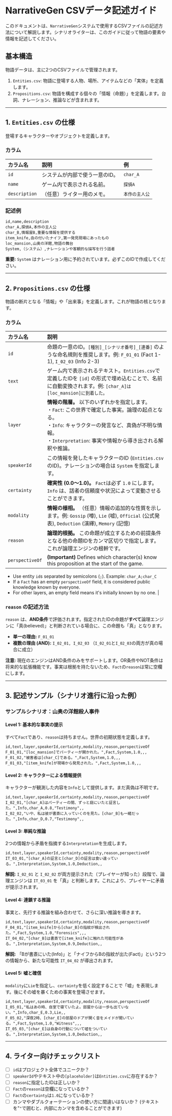# NarrativeGen CSVデータ記述ガイド

このドキュメントは、`NarrativeGen`システムで使用するCSVファイルの記述方法について解説します。シナリオライターは、このガイドに従って物語の要素や情報を記述してください。

## 基本構造

物語データは、主に2つのCSVファイルで管理されます。
1.  `Entities.csv`: 物語に登場する人物、場所、アイテムなどの「実体」を定義します。
2.  `Propositions.csv`: 物語を構成する個々の「情報（命題）」を定義します。台詞、ナレーション、推論などが含まれます。

---

## 1. `Entities.csv` の仕様

登場するキャラクターやオブジェクトを定義します。

### カラム

| カラム名      | 説明                               | 例           |
| :------------ | :--------------------------------- | :----------- |
| `id`          | システムが内部で使う一意のID。     | `char_A`     |
| `name`        | ゲーム内で表示される名前。         | `探偵A`      |
| `description` | （任意）ライター用のメモ。       | `本作の主人公` |

### 記述例

```csv
id,name,description
char_A,探偵A,本作の主人公
char_B,情報屋B,重要な情報を提供する
item_knife,血の付いたナイフ,第一発見現場にあったもの
loc_mansion,山奥の洋館,物語の舞台
System,（システム）,ナレーションや客観的な描写を行う話者
```
**重要:** `System` はナレーション用に予約されています。必ずこのIDで作成してください。

---

## 2. `Propositions.csv` の仕様

物語の断片となる「情報」や「出来事」を定義します。これが物語の核となります。

### カラム

| カラム名       | 説明                                                                                                                              |
| :------------- | :-------------------------------------------------------------------------------------------------------------------------------- |
| `id`           | 命題の一意のID。`[種別]_[シナリオ番号]_[連番]` のような命名規則を推奨します。例: `F_01_01` (Fact 1-1), `I_02_03` (Info 2-3)             |
| `text`         | ゲーム内で表示されるテキスト。`Entities.csv`で定義したIDを `[id]` の形式で埋め込むことで、名前に自動変換されます。例: `[char_A]は[loc_mansion]に到着した。` |
| `layer`        | **情報の階層。** 以下のいずれかを指定します。<br>・`Fact`: この世界で確定した事実。論理の起点となる。<br>・`Info`: キャラクターの発言など、真偽が不明な情報。<br>・`Interpretation`: 事実や情報から導き出される解釈や推論。 |
| `speakerId`    | この情報を発したキャラクターのID (`Entities.csv`のID)。ナレーションの場合は `System` を指定します。 |
| `certainty`    | **確実性 (0.0～1.0)。** `Fact`は必ず `1.0` にします。`Info` は、話者の信頼度や状況によって変動させることができます。 |
| `modality`     | **情報の様相。** （任意）情報の追加的な性質を示します。例: `Gossip` (噂), `Lie` (嘘), `Official` (公式発表), `Deduction` (演繹), `Memory` (記憶) |
| `reason`       | **論理的根拠。** この命題が成立するための前提条件となる他の命題IDをカンマ区切りで指定します。これが論理エンジンの根幹です。 |
| `perspectiveOf`| **(Important)** Defines which character(s) know this proposition at the start of the game.
  - Use entity `id`s separated by semicolons (`;`). Example: `char_A;char_C`
  - If a `Fact` has an empty `perspectiveOf` field, it is considered public knowledge known by everyone.
  - For other layers, an empty field means it's initially known by no one. |

### `reason` の記述方法

`reason` は、**AND条件**で評価されます。指定されたIDの命題が**すべて**論理エンジンに「真(believed)」と判断されている場合に、この命題も「真」となります。

-   **単一の理由:** `F_01_01`
-   **複数の理由 (AND):** `I_02_01, I_02_03` （`I_02_01`と`I_02_03`の両方が真の場合に成立）

**注意:** 現在のエンジンはAND条件のみをサポートします。OR条件やNOT条件は将来的な拡張機能です。事実は根拠を持たないため、`Fact`の`reason`は常に空欄にします。

---

## 3. 記述サンプル（シナリオ進行に沿った例）

### サンプルシナリオ：山奥の洋館殺人事件

#### Level 1: 基本的な事実の提示

すべて`Fact`であり、`reason`は持ちません。世界の初期状態を定義します。

```csv
id,text,layer,speakerId,certainty,modality,reason,perspectiveOf
F_01_01,"[loc_mansion]でパーティーが開かれた。",Fact,System,1.0,,,
F_01_02,"被害者は[char_C]である。",Fact,System,1.0,,,
F_01_03,"[item_knife]が現場から発見された。",Fact,System,1.0,,,
```

#### Level 2: キャラクターによる情報提供

キャラクターが観測した内容を`Info`として提供します。まだ真偽は不明です。

```csv
id,text,layer,speakerId,certainty,modality,reason,perspectiveOf
I_02_01,"[char_A]はパーティーの間、ずっと庭にいたと証言した。",Info,char_A,0.8,"Testimony",,
I_02_02,"いや、私は彼が書斎に入っていくのを見た。[char_B]も一緒だった。",Info,char_D,0.7,"Testimony",,
```

#### Level 3: 単純な推論

2つの情報から矛盾を指摘する`Interpretation`を生成します。

```csv
id,text,layer,speakerId,certainty,modality,reason,perspectiveOf
IT_03_01,"[char_A]の証言と[char_D]の証言は食い違っている。",Interpretation,System,1.0,Deduction,,
```
**解説:** `I_02_01` と `I_02_02` が両方提示された（プレイヤーが知った）段階で、論理エンジンは `IT_03_01` を「真」と判断します。これにより、プレイヤーに矛盾が提示されます。

#### Level 4: 連鎖する推論

事実と、先行する推論を組み合わせて、さらに深い推論を導きます。

```csv
id,text,layer,speakerId,certainty,modality,reason,perspectiveOf
F_04_01,"[item_knife]から[char_B]の指紋が検出された。",Fact,System,1.0,"Forensics",,,
IT_04_02,"[char_B]は書斎で[item_knife]に触れた可能性がある。",Interpretation,System,0.9,Deduction,,
```
**解説:** 「Bが書斎にいた(Info)」と「ナイフからBの指紋が出た(Fact)」という2つの情報から、新たな可能性 `IT_04_02` が導出されます。

#### Level 5: 嘘と確信

`modality`に`Lie`を指定し、`certainty`を低く設定することで「嘘」を表現します。後にその嘘を暴くための事実を登場させます。

```csv
id,text,layer,speakerId,certainty,modality,reason,perspectiveOf
I_05_01,"私はあの時、自室で寝ていたよ。部屋からは一歩も出ていない。",Info,char_E,0.3,Lie,,
F_05_02,"深夜2時、[char_E]の部屋のドアが開く音をメイドが聞いている。",Fact,System,1.0,"Witness",,,
IT_05_03,"[char_E]は自身の行動について嘘をついている。",Interpretation,System,1.0,Deduction,,
```

---

## 4. ライター向けチェックリスト

-   [ ] `id`はプロジェクト全体でユニークか？
-   [ ] `speakerId`やテキスト中の`[placeholder]`は`Entities.csv`に存在するか？
-   [ ] `reason`に指定したIDは正しいか？
-   [ ] `Fact`の`reason`は空欄になっているか？
-   [ ] `Fact`の`certainty`は`1.0`になっているか？
-   [ ] カンマやダブルクォーテーションの使い方に間違いはないか？ (テキストを"`"`で囲むと、内部にカンマを含めることができます)
``` 